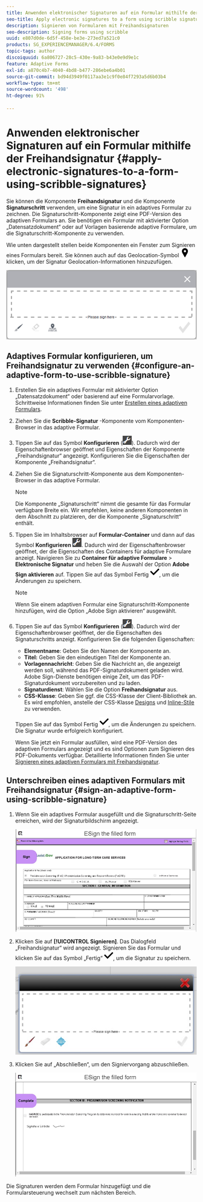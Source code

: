 ```yaml
---
title: Anwenden elektronischer Signaturen auf ein Formular mithilfe der Freihandsignatur
seo-title: Apply electronic signatures to a form using scribble signatures
description: Signieren von Formularen mit Freihandsignaturen
seo-description: Signing forms using scribble
uuid: e807d0de-6d5f-458e-be3e-273ed7a521c0
products: SG_EXPERIENCEMANAGER/6.4/FORMS
topic-tags: author
discoiquuid: 6a806727-28c5-430e-9a83-b43e0e9d9e1c
feature: Adaptive Forms
exl-id: a870c4b7-4040-4bd8-b477-286ebe6a4b01
source-git-commit: bd94d3949f0117aa3e1c9f0e84f7293a5d6b03b4
workflow-type: tm+mt
source-wordcount: '498'
ht-degree: 91%

---
```


# Anwenden elektronischer Signaturen auf ein Formular mithilfe der Freihandsignatur {#apply-electronic-signatures-to-a-form-using-scribble-signatures}

Sie können die Komponente **Freihandsignatur** und die Komponente **Signaturschritt** verwenden, um eine Signatur in ein adaptives Formular zu zeichnen. Die Signaturschritt-Komponente zeigt eine PDF-Version des adaptiven Formulars an. Sie benötigen ein Formular mit aktivierter Option „Datensatzdokument“ oder auf Vorlagen basierende adaptive Formulare, um die Signaturschritt-Komponente zu verwenden.

Wie unten dargestellt stellen beide Komponenten ein Fenster zum Signieren eines Formulars bereit. Sie können auch auf das Geolocation-Symbol ![aem_6_3_geolocation](assets/aem_6_3_geolocation.png) klicken, um der Signatur Geolocation-Informationen hinzuzufügen.

![Dialogfeld für Freihandsignatur](assets/scribble-signature.png)

## Adaptives Formular konfigurieren, um Freihandsignatur zu verwenden {#configure-an-adaptive-form-to-use-scribble-signature}

1. Erstellen Sie ein adaptives Formular mit aktivierter Option „Datensatzdokument“ oder basierend auf eine Formularvorlage. Schrittweise Informationen finden Sie unter [Erstellen eines adaptiven Formulars](/help/forms/using/creating-adaptive-form.md).
1. Ziehen Sie die **Scribble-Signatur** -Komponente vom Komponenten-Browser in das adaptive Formular.
1. Tippen Sie auf das Symbol **Konfigurieren** (![configure](assets/configure.png)). Dadurch wird der Eigenschaftenbrowser geöffnet und Eigenschaften der Komponente „Freihandsignatur“ angezeigt. Konfigurieren Sie die Eigenschaften der Komponente „Freihandsignatur“.
1. Ziehen Sie die Signaturschritt-Komponente aus dem Komponenten-Browser in das adaptive Formular.

   >[!NOTE]
   >
   >Die Komponente „Signaturschritt“ nimmt die gesamte für das Formular verfügbare Breite ein. Wir empfehlen, keine anderen Komponenten in dem Abschnitt zu platzieren, der die Komponente „Signaturschritt“ enthält.

1. Tippen Sie im Inhaltsbrowser auf **Formular-Container** und dann auf das Symbol **Konfigurieren** ![configure](assets/configure.png). Dadurch wird der Eigenschaftenbrowser geöffnet, der die Eigenschaften des Containers für adaptive Formulare anzeigt. Navigieren Sie zu **Container für adaptive Formulare** > **Elektronische Signatur** und heben Sie die Auswahl der Option **Adobe Sign aktivieren** auf. Tippen Sie auf das Symbol Fertig ![aem_6_3_forms_save](assets/aem_6_3_forms_save.png), um die Änderungen zu speichern.

   >[!NOTE]
   >
   >Wenn Sie einem adaptiven Formular eine Signaturschritt-Komponente hinzufügen, wird die Option „Adobe Sign aktivieren“ ausgewählt.

1. Tippen Sie auf das Symbol **Konfigurieren** (![configure](assets/configure.png)). Dadurch wird der Eigenschaftenbrowser geöffnet, der die Eigenschaften des Signaturschritts anzeigt. Konfigurieren Sie die folgenden Eigenschaften:

   * **Elementname**: Geben Sie den Namen der Komponente an.
   * **Titel:** Geben Sie den eindeutigen Titel der Komponente an.
   * **Vorlagennachricht**: Geben Sie die Nachricht an, die angezeigt werden soll, während das PDF-Signaturdokument geladen wird. Adobe Sign-Dienste benötigen einige Zeit, um das PDF-Signaturdokument vorzubereiten und zu laden.
   * **Signaturdienst**: Wählen Sie die Option **Freihandsignatur** aus.
   * **CSS-Klasse**: Geben Sie ggf. die CSS-Klasse der Client-Bibliothek an. Es wird empfohlen, anstelle der CSS-Klasse [Designs](/help/forms/using/themes.md) und [Inline-Stile](/help/forms/using/inline-style-adaptive-forms.md) zu verwenden.

   Tippen Sie auf das Symbol Fertig ![aem_6_3_forms_save](assets/aem_6_3_forms_save.png), um die Änderungen zu speichern. Die Signatur wurde erfolgreich konfiguriert.

   Wenn Sie jetzt ein Formular ausfüllen, wird eine PDF-Version des adaptiven Formulars angezeigt und es sind Optionen zum Signieren des PDF-Dokuments verfügbar. Detaillierte Informationen finden Sie unter [Signieren eines adaptiven Formulars mit Freihandsignatur](/help/forms/using/signing-forms-using-scribble.md#p-sign-an-adaptive-form-using-scribble-signature-p).

## Unterschreiben eines adaptiven Formulars mit Freihandsignatur {#sign-an-adaptive-form-using-scribble-signature}

1. Wenn Sie ein adaptives Formular ausgefüllt und die Signaturschritt-Seite erreichen, wird der Signaturbildschirm angezeigt.

   ![Signaturbildschirm für EchoSign-Seite](assets/esignscribblesign.jpg)

1. Klicken Sie auf **[!UICONTROL Signieren]**. Das Dialogfeld „Freihandsignatur“ wird angezeigt. Signieren Sie das Formular und klicken Sie auf das Symbol „Fertig“ ![aem_6_3_forms_save](assets/aem_6_3_forms_save.png), um die Signatur zu speichern.

   ![Dialogfeld für Freihandsignatur](assets/scribblewidget.jpg)

1. Klicken Sie auf „Abschließen“, um den Signiervorgang abzuschließen.

   ![Signiervorgang abschließen](assets/scribblecomplete.jpg)

Die Signaturen werden dem Formular hinzugefügt und die Formularsteuerung wechselt zum nächsten Bereich.
